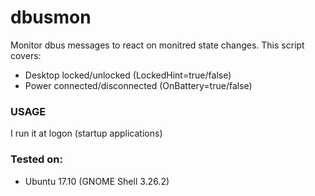 # dbusmon
Monitor dbus messages to react on monitred state changes.
This script covers:
  * Desktop locked/unlocked (LockedHint=true/false)
  * Power connected/disconnected (OnBattery=true/false)

### USAGE
I run it at logon (startup applications)

### Tested on:
  * Ubuntu 17.10 (GNOME Shell 3.26.2)
